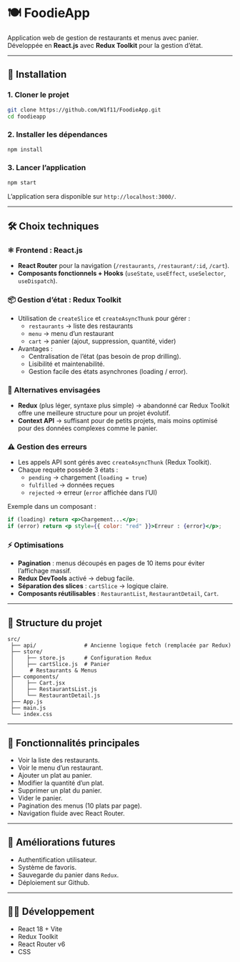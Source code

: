 
# 🍽️ FoodieApp

Application web de gestion de restaurants et menus avec panier.  
Développée en **React.js** avec **Redux Toolkit** pour la gestion d’état.

---

## 🚀 Installation

### 1. Cloner le projet
```bash
git clone https://github.com/W1f11/FoodieApp.git
cd foodieapp
```

### 2. Installer les dépendances
```bash
npm install
```

### 3. Lancer l’application
```bash
npm start
```

L’application sera disponible sur `http://localhost:3000/`.

---

## 🛠️ Choix techniques

### ⚛️ Frontend : React.js
- **React Router** pour la navigation (`/restaurants`, `/restaurant/:id`, `/cart`).
- **Composants fonctionnels + Hooks** (`useState`, `useEffect`, `useSelector`, `useDispatch`).

### 📦 Gestion d’état : Redux Toolkit
- Utilisation de `createSlice` et `createAsyncThunk` pour gérer :
  - `restaurants` → liste des restaurants
  - `menu` → menu d’un restaurant
  - `cart` → panier (ajout, suppression, quantité, vider)
- Avantages :
  - Centralisation de l’état (pas besoin de prop drilling).
  - Lisibilité et maintenabilité.
  - Gestion facile des états asynchrones (loading / error).

### 🔄 Alternatives envisagées
- **Redux** (plus léger, syntaxe plus simple) → abandonné car Redux Toolkit offre une meilleure structure pour un projet évolutif.
- **Context API** → suffisant pour de petits projets, mais moins optimisé pour des données complexes comme le panier.

### ⚠️ Gestion des erreurs
- Les appels API sont gérés avec `createAsyncThunk` (Redux Toolkit).
- Chaque requête possède 3 états :
  - `pending` → chargement (`loading = true`)
  - `fulfilled` → données reçues
  - `rejected` → erreur (`error` affichée dans l’UI)

Exemple dans un composant :
```jsx
if (loading) return <p>Chargement...</p>;
if (error) return <p style={{ color: "red" }}>Erreur : {error}</p>;
```

### ⚡ Optimisations
- **Pagination** : menus découpés en pages de 10 items pour éviter l’affichage massif.
- **Redux DevTools** activé → debug facile.
- **Séparation des slices** :  `cartSlice` → logique claire.
- **Composants réutilisables** : `RestaurantList`, `RestaurantDetail`, `Cart`.

---

## 📂 Structure du projet

```
src/
 ├── api/               # Ancienne logique fetch (remplacée par Redux)
 ├── store/
 │    ├── store.js      # Configuration Redux
 │    ├── cartSlice.js  # Panier
 │     # Restaurants & Menus
 ├── components/
 │    ├── Cart.jsx
 │    ├── RestaurantsList.js
 │    └── RestaurantDetail.js
 ├── App.js
 ├── main.js
 └── index.css
```

---

## 🛒 Fonctionnalités principales

- Voir la liste des restaurants.
- Voir le menu d’un restaurant.
- Ajouter un plat au panier.
- Modifier la quantité d’un plat.
- Supprimer un plat du panier.
- Vider le panier.
- Pagination des menus (10 plats par page).
- Navigation fluide avec React Router.

---

## 🔮 Améliorations futures

- Authentification utilisateur.
- Système de favoris.
- Sauvegarde du panier dans `Redux`.
- Déploiement sur Github.

---

## 👩‍💻 Développement

- React 18 + Vite
- Redux Toolkit
- React Router v6
- CSS 
